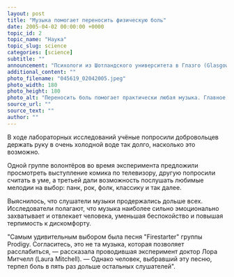 ```yaml
---
layout: post
title: "Музыка помогает переносить физическую боль"
date: 2005-04-02 00:00:00 +0000
topic_id: 2
topic_name: "Наука"
topic_slug: science
categories: [science]
subtitle: ""
announcement: "Психологи из Шотландского университета в Глазго (Glasgow Caledonian University) провели опыты на людях и пришли к выводу, что музыка может действовать как болеутоляющее."
additional_content: ""
photo_filename: "045619_02042005.jpeg"
photo_width: 180
photo_height: 180
photo_alt: "Переносить боль помогает практически любая музыка. Главное, чтобы она была любимой (фото с сайта bbc.co.uk)."
source_url: ""
source_text: ""
author: ""
---
```

В ходе лабораторных исследований учёные попросили добровольцев держать руку в очень холодной воде так долго, насколько это возможно.

Одной группе волонтёров во время эксперимента предложили просмотреть выступление комика по телевизору, другую попросили считать в уме, а третьей дали возможность послушать любимые мелодии на выбор: панк, рок, фолк, классику и так далее.

Выяснилось, что слушатели музыки продержались дольше всех. Исследователи полагают, что музыка наиболее сильно эмоционально захватывает и отвлекает человека, уменьшая беспокойство и повышая терпимость к дискомфорту.

"Самым удивительным выбором была песня "Firestarter" группы Prodigy. Согласитесь, это не та музыка, которая позволяет расслабиться, — рассказала проводившая эксперимент доктор Лора Митчелл (Laura Mitchell). — Однако человек, выбравший эту песню, терпел боль в пять раз дольше остальных слушателей".
